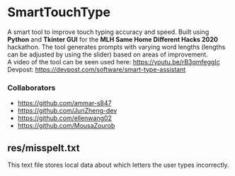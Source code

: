 # SmartTouchType
A smart tool to improve touch typing accuracy and speed. Built using **Python** and **Tkinter GUI** for the **MLH Same Home Different Hacks 2020** hackathon.
The tool generates prompts with varying word lengths (lengths can be adjusted by using the slider) based on areas of improvement. <br>
A video of the tool can be seen used here: https://youtu.be/rB3qmfeggIc <br>
Devpost: https://devpost.com/software/smart-type-assistant
<br>
### Collaborators
* https://github.com/ammar-s847 
* https://github.com/JunZheng-dev
* https://github.com/ellenwang02
* https://github.com/MousaZourob

## res/misspelt.txt
This text file stores local data about which letters the user types incorrectly.